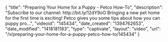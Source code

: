 {
    "title": "Preparing Your Home for a Puppy - Petco How-To",
    "description": "Subscribe to our channel: http:\/\/bit.ly\/12dY9oO Bringing a new pet home for the first time is exciting! Petco gives you some tips about how you can puppy pro...",
    "videoid": "145434",
    "date_created": "1394762653",
    "date_modified": "1418181183",
    "type": "captivate",
    "layout": "video",
    "url": "\/v\/preparing-your-home-for-a-puppy-petco-how-to\/145434"
}